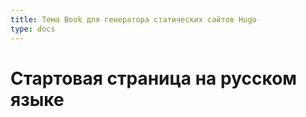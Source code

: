```yaml
---
title: Тема Book для генератора статических сайтов Hugo
type: docs
---
```


# Стартовая страница на русском языке
